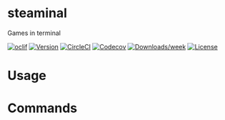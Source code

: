 steaminal
=========

Games in terminal

[![oclif](https://img.shields.io/badge/cli-oclif-brightgreen.svg)](https://oclif.io)
[![Version](https://img.shields.io/npm/v/steaminal.svg)](https://npmjs.org/package/steaminal)
[![CircleCI](https://circleci.com/gh/tacnoman/steaminal/tree/master.svg?style=shield)](https://circleci.com/gh/tacnoman/steaminal/tree/master)
[![Codecov](https://codecov.io/gh/tacnoman/steaminal/branch/master/graph/badge.svg)](https://codecov.io/gh/tacnoman/steaminal)
[![Downloads/week](https://img.shields.io/npm/dw/steaminal.svg)](https://npmjs.org/package/steaminal)
[![License](https://img.shields.io/npm/l/steaminal.svg)](https://github.com/tacnoman/steaminal/blob/master/package.json)

<!-- toc -->
# Usage
<!-- usage -->
# Commands
<!-- commands -->
